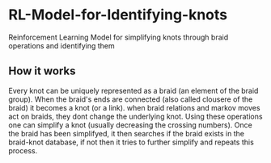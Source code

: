 # RL-Model-for-Identifying-knots
Reinforcement Learning Model for simplifying knots through braid operations and identifying them

## How it works
Every knot can be uniquely represented as a braid (an element of the braid group). When the braid's ends are connected (also called clousere of the braid) it becomes a knot (or a link). when braid relations and markov moves act on braids, they dont change the underlying knot. Using these operations one can simplify a knot (usually decreasing the crossing numbers). Once the braid has been simplifyed, it then searches if the braid exists in the braid-knot database, if not then it tries to further simplify and repeats this process.
